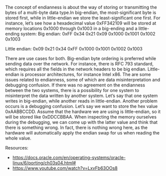 The concept of endianness is about the way of storing or transmitting the bytes of a multi-byte data type.In big-endian, the most-significant byte is stored first, while in little-endian we store the least-significant one first. 
For instance, let’s see how a hexadecimal value 0xFF342109 will be stored at memory locations 0x1000 through 0x1003 in a big-ending and a little-ending system: Big endian: 
0xFF 0x34 0x21 0x09 0x1000 0x1001 0x1002 0x1003

Little endian:
0x09	0x21	0x34	0xFF
0x1000	0x1001	0x1002	0x1003

There are use cases for both. Big-endian byte ordering is preferred while sending data over the network. For instance, there is RFC 793 standard, which requires all the fields in the network headers to be big endian. Little-endian is processor architectures, for instance Intel x86.
The are some issues related to endianness, some of which are data misinterpretation and debugging confusion.
If there was no agreement on the endianness between the two systems, there is a possibility for one system to misinterpret the data written by another system. Let’s say that one system writes in big-endian, while another reads in little-endian. 
Another problem occurs is a debugging confusion. Let’s say we want to store the hex value 0xAABBCCDD. Assume that the hardware we are using is little-endian, so it will be stored like 0xDDCCBBAA. When inspecting the memory ourselves during the debugging, we can come up with the latter value and think that there is something wrong. In fact, there is nothing wrong here, as the hardware will automatically apply the endian swap for us when reading the whole value.

Resources:
-	https://docs.oracle.com/en/operating-systems/oracle-linux/6/porting/ch03s04.html# 
-	https://www.youtube.com/watch?v=LxvFb63OOs8 

